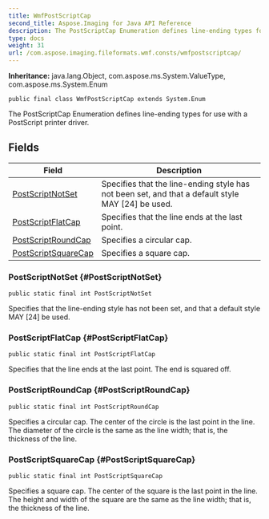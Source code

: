 ```yaml
---
title: WmfPostScriptCap
second_title: Aspose.Imaging for Java API Reference
description: The PostScriptCap Enumeration defines line-ending types for use with a PostScript printer driver.
type: docs
weight: 31
url: /com.aspose.imaging.fileformats.wmf.consts/wmfpostscriptcap/
---
```

**Inheritance:**
java.lang.Object, com.aspose.ms.System.ValueType, com.aspose.ms.System.Enum
```
public final class WmfPostScriptCap extends System.Enum
```

The PostScriptCap Enumeration defines line-ending types for use with a PostScript printer driver.
## Fields

| Field | Description |
| --- | --- |
| [PostScriptNotSet](#PostScriptNotSet) | Specifies that the line-ending style has not been set, and that a default style MAY [24] be used. |
| [PostScriptFlatCap](#PostScriptFlatCap) | Specifies that the line ends at the last point. |
| [PostScriptRoundCap](#PostScriptRoundCap) | Specifies a circular cap. |
| [PostScriptSquareCap](#PostScriptSquareCap) | Specifies a square cap. |
### PostScriptNotSet {#PostScriptNotSet}
```
public static final int PostScriptNotSet
```


Specifies that the line-ending style has not been set, and that a default style MAY [24] be used.

### PostScriptFlatCap {#PostScriptFlatCap}
```
public static final int PostScriptFlatCap
```


Specifies that the line ends at the last point. The end is squared off.

### PostScriptRoundCap {#PostScriptRoundCap}
```
public static final int PostScriptRoundCap
```


Specifies a circular cap. The center of the circle is the last point in the line. The diameter of the circle is the same as the line width; that is, the thickness of the line.

### PostScriptSquareCap {#PostScriptSquareCap}
```
public static final int PostScriptSquareCap
```


Specifies a square cap. The center of the square is the last point in the line. The height and width of the square are the same as the line width; that is, the thickness of the line.

